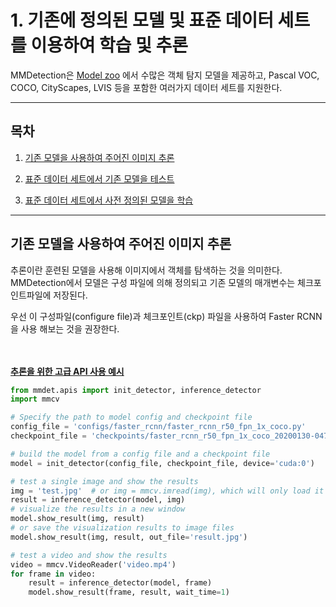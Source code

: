 # 1. 기존에 정의된 모델 및 표준 데이터 세트를 이용하여 학습 및 추론


MMDetection은 [Model zoo](https://mmdetection.readthedocs.io/en/latest/model_zoo.html) 에서 수많은 객체 탐지 모델을 제공하고, Pascal VOC, COCO, CityScapes, LVIS 등을 포함한 여러가지 데이터 세트를 지원한다.

---

## 목차



1. [기존 모델을 사용하여 주어진 이미지 추론](#기존-모델을-사용하여-주어진-이미지-추론)

2. [표준 데이터 세트에서 기존 모델을 테스트]()

3. [표준 데이터 세트에서 사전 정의된 모델을 학습]()

---

## 기존 모델을 사용하여 주어진 이미지 추론
추론이란 훈련된 모델을 사용해 이미지에서 객체를 탐색하는 것을 의미한다.
MMDetection에서 모델은 구성 파일에 의해 정의되고 기존 모델의 매개변수는 체크포인트파일에 저장된다.

우선 이 구성파일(configure file)과 체크포인트(ckp) 파일을 사용하여 Faster RCNN을 사용 해보는 것을 권장한다.
<br>  
<br>  

**<U>추론을 위한 고급 API 사용 예시</U>**

``` python
from mmdet.apis import init_detector, inference_detector
import mmcv

# Specify the path to model config and checkpoint file
config_file = 'configs/faster_rcnn/faster_rcnn_r50_fpn_1x_coco.py'
checkpoint_file = 'checkpoints/faster_rcnn_r50_fpn_1x_coco_20200130-047c8118.pth'

# build the model from a config file and a checkpoint file
model = init_detector(config_file, checkpoint_file, device='cuda:0')

# test a single image and show the results
img = 'test.jpg'  # or img = mmcv.imread(img), which will only load it once
result = inference_detector(model, img)
# visualize the results in a new window
model.show_result(img, result)
# or save the visualization results to image files
model.show_result(img, result, out_file='result.jpg')

# test a video and show the results
video = mmcv.VideoReader('video.mp4')
for frame in video:
    result = inference_detector(model, frame)
    model.show_result(frame, result, wait_time=1)
```



